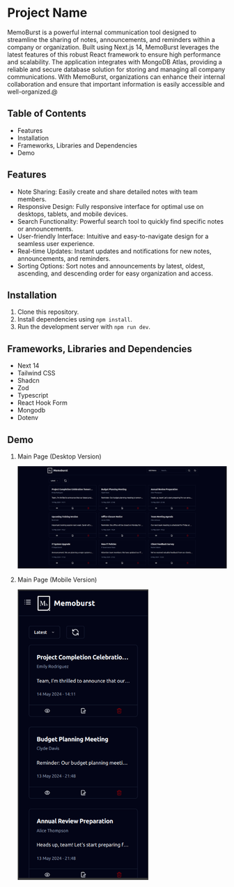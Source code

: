 # Project Name

MemoBurst is a powerful internal communication tool designed to streamline the sharing of notes, announcements, and reminders within a company or organization. Built using Next.js 14, MemoBurst leverages the latest features of this robust React framework to ensure high performance and scalability. The application integrates with MongoDB Atlas, providing a reliable and secure database solution for storing and managing all company communications. With MemoBurst, organizations can enhance their internal collaboration and ensure that important information is easily accessible and well-organized.@

## Table of Contents

- Features
- Installation
- Frameworks, Libraries and Dependencies
- Demo

## Features

- Note Sharing: Easily create and share detailed notes with team members.
- Responsive Design: Fully responsive interface for optimal use on desktops, tablets, and mobile devices.
- Search Functionality: Powerful search tool to quickly find specific notes or announcements.
- User-friendly Interface: Intuitive and easy-to-navigate design for a seamless user experience.
- Real-time Updates: Instant updates and notifications for new notes, announcements, and reminders.
- Sorting Options: Sort notes and announcements by latest, oldest, ascending, and descending order for easy organization and access.

## Installation

1. Clone this repository.
2. Install dependencies using `npm install`.
3. Run the development server with `npm run dev`.

## Frameworks, Libraries and Dependencies

- Next 14
- Tailwind CSS
- Shadcn
- Zod
- Typescript
- React Hook Form
- Mongodb
- Dotenv

## Demo

1. Main Page (Desktop Version)

   <img src="public/ss_main_d.png" alt="Main Page (Desktop Version)">

2. Main Page (Mobile Version)

   <img src="public/ss_main_m.png" alt="Main Page (Mobile Version)" width="300">
